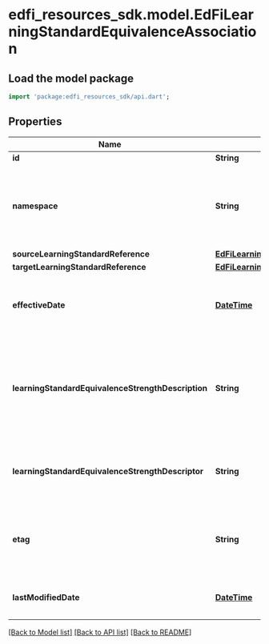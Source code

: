 # edfi_resources_sdk.model.EdFiLearningStandardEquivalenceAssociation

## Load the model package
```dart
import 'package:edfi_resources_sdk/api.dart';
```

## Properties
Name | Type | Description | Notes
------------ | ------------- | ------------- | -------------
**id** | **String** |  | [optional] 
**namespace** | **String** | The namespace of the organization that has created and owns the association. | 
**sourceLearningStandardReference** | [**EdFiLearningStandardReference**](EdFiLearningStandardReference.md) |  | 
**targetLearningStandardReference** | [**EdFiLearningStandardReference**](EdFiLearningStandardReference.md) |  | 
**effectiveDate** | [**DateTime**](DateTime.md) | The date that the association is considered to be applicable or effective. | [optional] 
**learningStandardEquivalenceStrengthDescription** | **String** | Captures supplemental information on the relationship. Recommended for use only when the match is partial. | [optional] 
**learningStandardEquivalenceStrengthDescriptor** | **String** | A measure that indicates the strength or quality of the equivalence relationship. | [optional] 
**etag** | **String** | A unique system-generated value that identifies the version of the resource. | [optional] 
**lastModifiedDate** | [**DateTime**](DateTime.md) | The date and time the resource was last modified. | [optional] 

[[Back to Model list]](../README.md#documentation-for-models) [[Back to API list]](../README.md#documentation-for-api-endpoints) [[Back to README]](../README.md)


